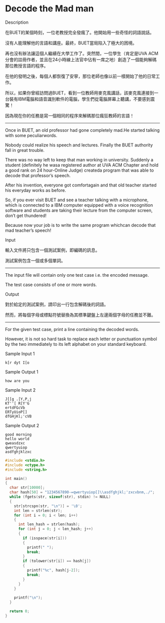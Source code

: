 # Decode the Mad man

Description

在BUET的某個時刻，一位老教授完全發瘋了。他開始用一些奇怪的詞語說話。

沒有人能理解他的言語和講座。最終，BUET當局陷入了極大的困境。

再也沒有辦法讓這個人繼續在大學工作了。突然間，一位學生（肯定是UVA ACM分會的註冊作者，並且在24小時線上法官中佔有一席之地）創造了一個能夠解碼那位教授言語的程序。

在他的發明之後，每個人都恢復了安寧，那位老師也像以前一樣開始了他的日常工作。

所以，如果你曾經訪問過BUET，看到一位教師用麥克風講話，該麥克風連接到一台裝有IBM電腦和語音識別軟件的電腦，學生們從電腦屏幕上聽講，不要感到震驚！

因為現在你的任務是寫一個相同的程序來解碼那位瘋狂教師的言語！

- ------------------------------------------------------------------------------

Once in BUET, an old professor had gone completely mad.He started talking with some peculiarwords.

Nobody could realize his speech and lectures. Finally the BUET authority fall in great trouble.

There was no way left to keep that man working in university. Suddenly a student (definitely he wasa registered author at UVA ACM Chapter and hold a good rank on 24 hour-Online Judge) createda program that was able to decode that professor’s speech.

After his invention, everyone got comfortagain and that old teacher started his everyday works as before.

So, if you ever visit BUET and see a teacher talking with a microphone, which is connected to a IBM computer equipped with a voice recognition software and students are taking their lecture from the computer screen, don’t get thundered!

Because now your job is to write the same program whichcan decode that mad teacher’s speech!

Input

輸入文件將只包含一個測試案例，即編碼的訊息。

測試案例包含一個或多個單詞。

- ------------------------------------------------------------------------------

The input file will contain only one test case i.e. the encoded message.

The test case consists of one or more words.

Output

對於給定的測試案例，請印出一行包含解碼後的詞語。

然而，將每個字母或標點符號替換為其標準鍵盤上左邊兩個字母的任務並不難。

- ------------------------------------------------------------------------------

For the given test case, print a line containing the decoded words.

However, it is not so hard task to replace each letter or punctuation symbol by the two immediately to its left alphabet on your standard keyboard.

Sample Input 1

```
k[r dyt I[o

```

Sample Output 1

```
how are you
```

Sample Input 2

```
J[[g .[Y,P,j
KT''[ R[Y'G
ertdFGcVb
ERTyUioP[]
dfGHjKl;'cVB
```

Sample Output 2

```
good morning
hello world
qweasdzxc
qwertyuiop
asdfghjklzxc
```

```c
#include <stdio.h>
#include <ctype.h>
#include <string.h>

int main()
{
  char str[10000];
  char hash[50] = "1234567890-=qwertyuiop[]\\asdfghjkl;'zxcvbnm,./";
  while (fgets(str, sizeof(str), stdin) != NULL)
  {
    str[strcspn(str, "\n")] = '\0';
    int len = strlen(str);
    for (int i = 0; i < len; i++)
    {
      int len_hash = strlen(hash);
      for (int j = 0; j < len_hash; j++)
      {
        if (isspace(str[i]))
        {
          printf(" ");
          break;
        }
        if (tolower(str[i]) == hash[j])
        {
          printf("%c", hash[j-2]);
          break;
        }
      }
    }
    
    printf("\n");
  }

  return 0;
}

```